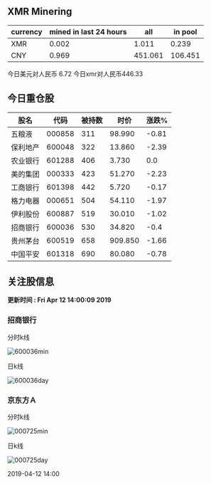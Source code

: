 ## XMR Minering

|currency|mined in last 24 hours|all|in pool|
|---|---|---|---|
|XMR|0.002|1.011|0.239|
|CNY|0.969|451.061|106.451|

今日美元对人民币 6.72	今日xmr对人民币446.33


## 今日重仓股 

|股名|代码|被持数|时价|涨跌%|
|---|---|---|---|---|
|五粮液|000858|311|98.990|-0.81|
|保利地产|600048|322|13.860|-2.39|
|农业银行|601288|406|3.730|0.0|
|美的集团|000333|423|51.270|-2.23|
|工商银行|601398|442|5.720|-0.17|
|格力电器|000651|504|54.110|-1.97|
|伊利股份|600887|519|30.010|-1.02|
|招商银行|600036|530|34.820|-0.4|
|贵州茅台|600519|658|909.850|-1.66|
|中国平安|601318|690|80.080|-0.78|

## 关注股信息
**更新时间 : Fri Apr 12 14:00:09 2019**
### 招商银行 
分时k线

![600036min](http://image.sinajs.cn/newchart/min/n/sh600036.gif)

日k线

![600036day](http://image.sinajs.cn/newchart/daily/n/sh600036.gif)

### 京东方Ａ 
分时k线

![000725min](http://image.sinajs.cn/newchart/min/n/sz000725.gif)

日k线

![000725day](http://image.sinajs.cn/newchart/daily/n/sz000725.gif)

2019-04-12 14:00